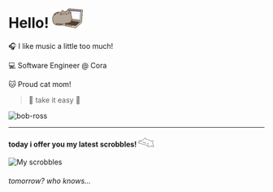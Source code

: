 <h1> Hello! <img src="https://raw.githubusercontent.com/elainemattos/elainemattos/master/cat.gif" width="60px"></h1>

🎧 I like music a little too much!

💻  Software Engineer @ Cora

🐱 Proud cat mom!

> 💭 take it easy 🤙

![bob-ross](https://user-images.githubusercontent.com/10763483/133913116-452f560c-a3b1-42fc-8a03-885bef942eee.gif)

---
#### today i offer you my latest scrobbles! <img src="https://raw.githubusercontent.com/elainemattos/elainemattos/master/bongocat.gif" width="30px">

![My scrobbles](https://lastfm-recently-played.vercel.app/api?user=elainemattoss&count=3&width=495)
###### tomorrow? who knows... 

